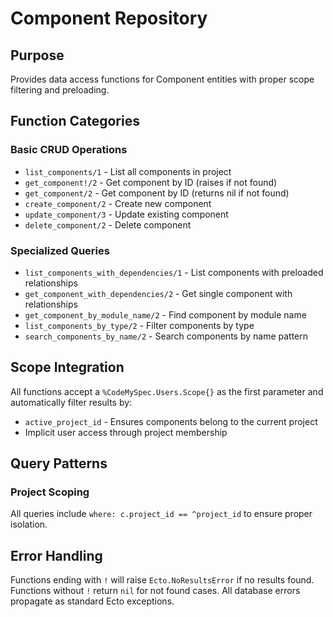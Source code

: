 # Component Repository

## Purpose
Provides data access functions for Component entities with proper scope filtering and preloading.

## Function Categories

### Basic CRUD Operations
- `list_components/1` - List all components in project
- `get_component!/2` - Get component by ID (raises if not found)
- `get_component/2` - Get component by ID (returns nil if not found)
- `create_component/2` - Create new component
- `update_component/3` - Update existing component
- `delete_component/2` - Delete component

### Specialized Queries
- `list_components_with_dependencies/1` - List components with preloaded relationships
- `get_component_with_dependencies/2` - Get single component with relationships
- `get_component_by_module_name/2` - Find component by module name
- `list_components_by_type/2` - Filter components by type
- `search_components_by_name/2` - Search components by name pattern

## Scope Integration

All functions accept a `%CodeMySpec.Users.Scope{}` as the first parameter and automatically filter results by:
- `active_project_id` - Ensures components belong to the current project
- Implicit user access through project membership

## Query Patterns

### Project Scoping
All queries include `where: c.project_id == ^project_id` to ensure proper isolation.

## Error Handling

Functions ending with `!` will raise `Ecto.NoResultsError` if no results found.
Functions without `!` return `nil` for not found cases.
All database errors propagate as standard Ecto exceptions.